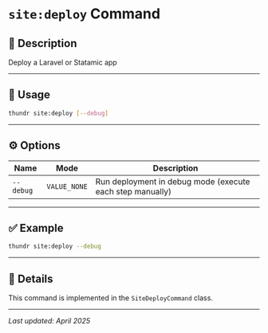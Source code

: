 # `site:deploy` Command

## 📝 Description

Deploy a Laravel or Statamic app

---

## 🚀 Usage

```bash
thundr site:deploy [--debug]
```

---

## ⚙️ Options

| Name        | Mode        | Description                                                 |
|-------------|-------------|-------------------------------------------------------------|
| `--debug`   | `VALUE_NONE`| Run deployment in debug mode (execute each step manually)   |

---

## ✅ Example

```bash
thundr site:deploy --debug
```

---

## 🧠 Details

This command is implemented in the `SiteDeployCommand` class.

---

_Last updated: April 2025_
